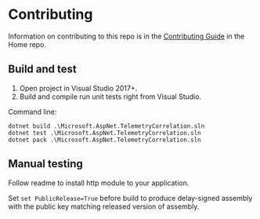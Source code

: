 # Contributing

Information on contributing to this repo is in the [Contributing
Guide](https://github.com/aspnet/Home/blob/master/CONTRIBUTING.md) in
the Home repo.

## Build and test

1. Open project in Visual Studio 2017+.
2. Build and compile run unit tests right from Visual Studio.

Command line:

```
dotnet build .\Microsoft.AspNet.TelemetryCorrelation.sln
dotnet test .\Microsoft.AspNet.TelemetryCorrelation.sln
dotnet pack .\Microsoft.AspNet.TelemetryCorrelation.sln
```

## Manual testing

Follow readme to install http module to your application.

Set `set PublicRelease=True` before build to produce delay-signed
assembly with the public key matching released version of assembly.